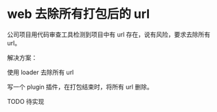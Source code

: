 # web 去除所有打包后的 url

公司项目用代码审查工具检测到项目中有 url 存在，说有风险，要求去除所有 url。

解决方案：

使用 loader 去除所有 url

写一个 plugin 插件，在打包结束时，将所有 url 删除。

TODO 待实现
